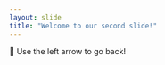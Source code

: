 ```yaml
---
layout: slide
title: "Welcome to our second slide!"
---
```

:grimacing:
Use the left arrow to go back!
